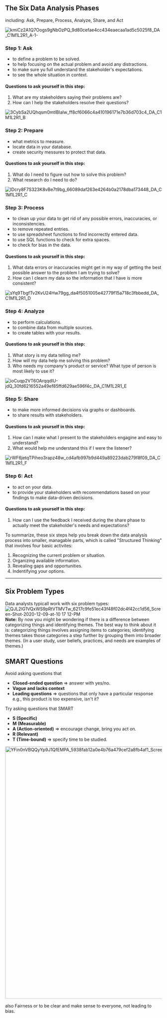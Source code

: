 ## The Six Data Analysis Phases
including: Ask, Prepare, Process, Analyze, Share, and Act

![kmiCz2A1Q7Oogs9gNbOzPQ_9d80cefae4cc434eaecaa1ad5c5025f8_DA_C1M1L2R1_A-1-](https://user-images.githubusercontent.com/81862069/200183011-bda5f839-bea4-4d58-8418-1c5e58029881.png)
### Step 1: Ask
- to define a problem to be solved.
- to help focusing on the actual problem and avoid any distractions.
- to make sure yu full understand the stakeholder's expectations.
- to see the whole situation in context.

#### Questions to ask yourself in this step:
1. What are my stakeholders saying their problems are?
2. How can I help the stakeholders resolve their questions?

![3CybSa2UQhqsm0mtlBIaIw_ff8cf6066c4a410196171e7b36d703c4_DA_C1M1L2R1_B](https://user-images.githubusercontent.com/81862069/200183195-6c15a90a-0d29-470d-8817-7a6cfd21a145.png)
### Step 2: Prepare
- what metrics to measure.
- locate data in your database.
- create security messures to protect that data.

#### Questions to ask yourself in this step:
1. What do I need to figure out how to solve this problem?
2. What research do I need to do?

![lDcry8F7S323K8vBe7t9bg_66089daf263e4264b0a2178dba173448_DA_C1M1L2R1_C](https://user-images.githubusercontent.com/81862069/200183333-5c9abf21-219b-49b1-8f98-9c833776a503.png)
### Step 3: Process
- to clean up your data to get rid of any possible errors, inaccuracies, or inconsistencies.
- to remove repeated entries.
- to use spreadsheet functions to find incorrectly entered data.
- to use SQL functions to check for extra spaces.
- to check for bias in the data.

#### Questions to ask yourself in this step:
1. What data errors or inaccuracies might get in my way of getting the best possible answer to the problem I am trying to solve?
2. How can I clearn my data so the information that I have is more consistent?

![sYq9TbgfTv2KvU24Hw79gg_da4f5051005e42779f15a718c3fbbedd_DA_C1M1L2R1_D](https://user-images.githubusercontent.com/81862069/200183464-71763311-5c7a-4f5c-9901-b37da55cb7b0.png)
### Step 4: Analyze
- to perform calculations.
- to combine data from multiple sources.
- to create tables with your results.

#### Questions to ask yourself in this step:
1. What story is my data telling me?
2. How will my data help me solving this problem?
3. Who needs my company's product or service? What type of person is most likely to use it?

![ioCuqp2VT6OArqqdlU-jdQ_30fd6216552a49ef85ffd629ae596f4c_DA_C1M1L2R1_E](https://user-images.githubusercontent.com/81862069/200183574-3dc9a0cc-9a49-40a7-a118-19efef330520.png)
### Step 5: Share
- to make more informed decisions via graphs or dashboards.
- to share results with stakeholders.

#### Questions to ask yourself in this step:
1. How can I make what I present to the stakeholders engagine and easy to understand?
2. What would help me understand this if I were the listener?

![rWF6jetqTPiheo3rapz48w_cd4afb997b9d449a89223dab279f8f09_DA_C1M1L2R1_F](https://user-images.githubusercontent.com/81862069/200183644-91bfc433-505b-455c-bd06-46b0d159c54a.png)
### Step 6: Act
- to act on your data.
- to provide your stakeholders with recommendations based on your findings to make data-driven decisions.

#### Questions to ask yourself in this step:
1. How can I use the feedback I received during the share phase to actually meet the stakeholder's needs and expectations?

To summarize, these six steps help you break down the data analysis process into smaller, managable parts, which is called "Structured Thinking" that involves four basic activites:
1. Recognizing the current problem or situation.
2. Organizing available information.
3. Revealing gaps and opportunities.
4. Indentifying your options.

---

## Six Problem Types
Data analysts typicall work with six problem types:
![QJL2lG1VQxWS9pRtVTMVTw_6217c9fe51ec43f48f02dc4f42cc1d56_Screen-Shot-2020-12-09-at-10 17 12-PM](https://user-images.githubusercontent.com/81862069/200340549-d25cd4ca-b11e-4671-a6b4-a73322b0ec4d.png)
**Note:** By now you might be wondering if there is a difference between categorizing things and identifying themes. The best way to think about it is: categorizing things involves assigning items to categories; identifying themes takes those categories a step further by grouping them into broader themes. (In a user study, user beliefs, practices, and needs are examples of themes.)

## SMART Questions
Avoid asking questions that
- **Closed-ended question** => answer with yes/no.
- **Vague and lacks context**
- **Leading questions** => questions that only have a particular response e.g., this product is too expensive, isn't it?

Try asking questions that SMART
- **S (Specific)**
- **M (Measurable)**
- **A (Action-oriented)** => encourage change, bring you act on.
- **R (Relevant)**
- **T (Time-bound)** => specify time to be studied.
<img width="810" alt="YFin0nVBQQyYp9J1QfEMPA_5938fab12a0e4b76a479cef2a8fb4af1_Screen-Shot-2021-06-24-at-1 23 25-PM" src="https://user-images.githubusercontent.com/81862069/200348905-718184cc-595b-4b5b-b6c6-65a20ae3b6e9.png">

also Fairness or to be clear and make sense to everyone, not leading to bias.
